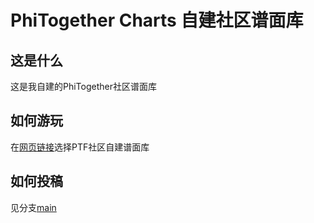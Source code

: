 # PhiTogether Charts 自建社区谱面库
## 这是什么
这是我自建的PhiTogether社区谱面库
## 如何游玩
在[网页链接](https://phi.focalors.ltd)选择PTF社区自建谱面库
## 如何投稿
见分支[main](https://github.com/moefurina/ptc-pub/tree/main)